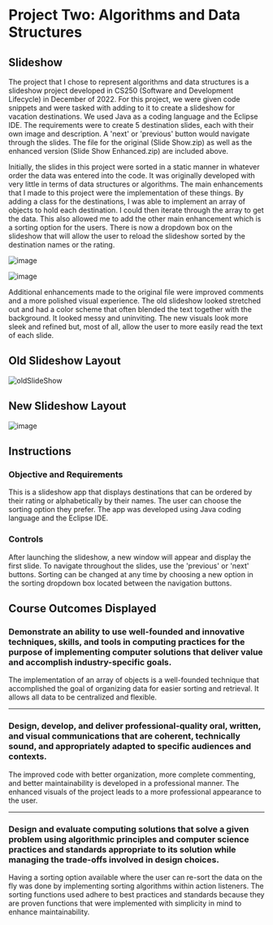 # Project Two: Algorithms and Data Structures

## Slideshow ##

The project that I chose to represent algorithms and data structures is a slideshow project developed in CS250 (Software and Development Lifecycle) in December of 2022. For this project, we were given code snippets and were tasked with adding to it to create a slideshow for vacation destinations. We used Java as a coding language and the Eclipse IDE. The requirements were to create 5 destination slides, each with their own image and description. A 'next' or 'previous' button would navigate through the slides. The file for the original (Slide Show.zip) as well as the enhanced version (Slide Show Enhanced.zip) are included above.

Initially, the slides in this project were sorted in a static manner in whatever order the data was entered into the code. It was originally developed with very little in terms of data structures or algorithms. The main enhancements that I made to this project were the implementation of these things. By adding a class for the destinations, I was able to implement an array of objects to hold each destination. I could then iterate through the array to get the data. This also allowed me to add the other main enhancement which is a sorting option for the users. There is now a dropdown box on the slideshow that will allow the user to reload the slideshow sorted by the destination names or the rating.

![image](https://github.com/user-attachments/assets/686f5a90-b0a4-41ac-9136-f613a7865dbc)

![image](https://github.com/user-attachments/assets/b5aafbea-ab37-4d3c-b30e-a63c743e4a85)

Additional enhancements made to the original file were improved comments and a more polished visual experience. The old slideshow looked stretched out and had a color scheme that often blended the text together with the background. It looked messy and uninviting. The new visuals look more sleek and refined but, most of all, allow the user to more easily read the text of each slide.

Old Slideshow Layout
----
![oldSlideShow](https://github.com/user-attachments/assets/aac973af-7fe2-44a2-a687-45a3ba825ae2)


New Slideshow Layout
----
![image](https://github.com/user-attachments/assets/d9cf1cde-50d8-4f85-b6c0-822de302eff3)

## Instructions ##

### Objective and Requirements ###

This is a slideshow app that displays destinations that can be ordered by their rating or alphabetically by their names. The user can choose the sorting option they prefer. The app was developed using Java coding language and the Eclipse IDE.

### Controls ###

After launching the slideshow, a new window will appear and display the first slide. To navigate throughout the slides, use the 'previous' or 'next' buttons. Sorting can be changed at any time by choosing a new option in the sorting dropdown box located between the navigation buttons.

Course Outcomes Displayed
---
### Demonstrate an ability to use well-founded and innovative techniques, skills, and tools in computing practices for the purpose of implementing computer solutions that deliver value and accomplish industry-specific goals. ###

The implementation of an array of objects is a well-founded technique that accomplished the goal of organizing data for easier sorting and retrieval. It allows all data to be centralized and flexible.


---
### Design, develop, and deliver professional-quality oral, written, and visual communications that are coherent, technically sound, and appropriately adapted to specific audiences and contexts. ###

The improved code with better organization, more complete commenting, and better maintainability is developed in a professional manner. The enhanced visuals of the project leads to a more professional appearance to the user.


---
### Design and evaluate computing solutions that solve a given problem using algorithmic principles and computer science practices and standards appropriate to its solution while managing the trade-offs involved in design choices. ###

Having a sorting option available where the user can re-sort the data on the fly was done by implementing sorting algorithms within action listeners. The sorting functions used adhere to best practices and standards because they are proven functions that were implemented with simplicity in mind to enhance maintainability.
